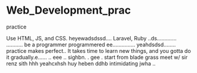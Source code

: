 # Web_Development_prac
practice

Use HTML, JS, and CSS.
 heyewadsdssd....
Laravel, Ruby ..ds.............
...........
be a programmer programmered ee...............
 yeahdsdsd........
practice makes perfect..
It takes time to learn new things, and you gotta do it gradually.e......
..
 eee ..
sighbn.
. gee . start from blade grass meet w/ sir renz
sith
hhh
yeahcxhsh
huy
heben
ddhb
intimidating
jwha
..
